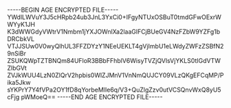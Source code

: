 -----BEGIN AGE ENCRYPTED FILE-----
YWdlLWVuY3J5cHRpb24ub3JnL3YxCi0+IFgyNTUxOSBuT0tmdGFwOExrWWYyK1JH
K3dWWGdyVWtrV1Nmbm1jYXJOWnlXa2laaGlFCjBUeGV4NzFZbW9YZFg1bDRCbkVL
VTJJSUw0V0wyQlhUL3FFZDYzY1NEeUEKLT4gVjImbU1eLWdyZWFzZSBfN29nSiBr
ZSUKQWpTZTBNQm84UFloR3BBbFFhblV6WisyTVZjQVlsVjYKLS0tIGdVTWZlbGVt
ZVJkWUU4LzN0ZlQrV2hpbis0WlZJMnV1VnNmQUJCY09VLzQKgEFCqMP/Pika5Jkw
sYKPrY7Y4fVPa2OY1fD8qYorbeMlIe6q/V3+QuZlgZzv0utVCSQnvWxQ8yU5cFjg
pWMoeQ==
-----END AGE ENCRYPTED FILE-----
